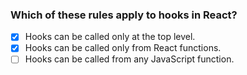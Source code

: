 ### Which of these rules apply to hooks in React?

- [x] Hooks can be called only at the top level.
- [x] Hooks can be called only from React functions.
- [ ] Hooks can be called from any JavaScript function.
